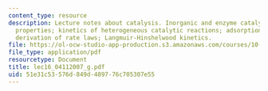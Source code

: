 ```yaml
---
content_type: resource
description: Lecture notes about catalysis. Inorganic and enzyme catalysts and their
  properties; kinetics of heterogeneous catalytic reactions; adsorption isotherms,
  derivation of rate laws; Langmuir-Hinshelwood kinetics.
file: https://ol-ocw-studio-app-production.s3.amazonaws.com/courses/10-37-chemical-and-biological-reaction-engineering-spring-2007/51e31c53576d849d489776c705307e55_lec16_04112007_g.pdf
file_type: application/pdf
resourcetype: Document
title: lec16_04112007_g.pdf
uid: 51e31c53-576d-849d-4897-76c705307e55
---
```


